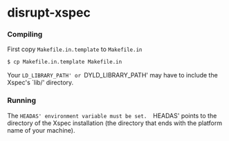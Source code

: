 # disrupt-xspec

### Compiling ###

First copy `Makefile.in.template` to `Makefile.in`

```bash
$ cp Makefile.in.template Makefile.in
```

Your `LD_LIBRARY_PATH' or `DYLD_LIBRARY_PATH' may have to include the Xspec's `lib/' directory.

### Running ###

The `HEADAS' environment variable must be set.  `HEADAS' points to the directory of the Xspec installation (the directory that ends with the platform name of your machine).
